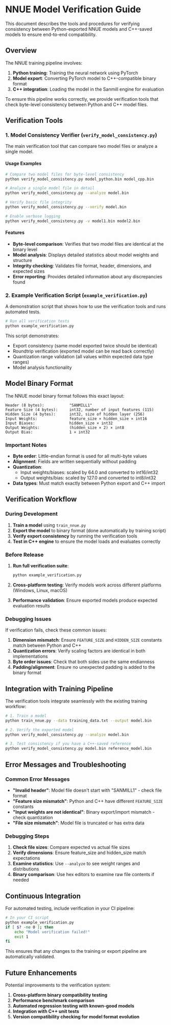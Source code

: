 # NNUE Model Verification Guide

This document describes the tools and procedures for verifying consistency between Python-exported NNUE models and C++-saved models to ensure end-to-end compatibility.

## Overview

The NNUE training pipeline involves:
1. **Python training**: Training the neural network using PyTorch
2. **Model export**: Converting PyTorch model to C++-compatible binary format
3. **C++ integration**: Loading the model in the Sanmill engine for evaluation

To ensure this pipeline works correctly, we provide verification tools that check byte-level consistency between Python and C++ model files.

## Verification Tools

### 1. Model Consistency Verifier (`verify_model_consistency.py`)

The main verification tool that can compare two model files or analyze a single model.

#### Usage Examples

```bash
# Compare two model files for byte-level consistency
python verify_model_consistency.py model_python.bin model_cpp.bin

# Analyze a single model file in detail
python verify_model_consistency.py --analyze model.bin

# Verify basic file integrity
python verify_model_consistency.py --verify model.bin

# Enable verbose logging
python verify_model_consistency.py -v model1.bin model2.bin
```

#### Features

- **Byte-level comparison**: Verifies that two model files are identical at the binary level
- **Model analysis**: Displays detailed statistics about model weights and structure
- **Integrity checking**: Validates file format, header, dimensions, and expected sizes
- **Error reporting**: Provides detailed information about any discrepancies found

### 2. Example Verification Script (`example_verification.py`)

A demonstration script that shows how to use the verification tools and runs automated tests.

```bash
# Run all verification tests
python example_verification.py
```

This script demonstrates:
- Export consistency (same model exported twice should be identical)
- Roundtrip verification (exported model can be read back correctly)
- Quantization range validation (all values within expected data type ranges)
- Model analysis functionality

## Model Binary Format

The NNUE model binary format follows this exact layout:

```
Header (8 bytes):           "SANMILL1"
Feature Size (4 bytes):     int32, number of input features (115)
Hidden Size (4 bytes):      int32, size of hidden layer (256)
Input Weights:              feature_size × hidden_size × int16
Input Biases:               hidden_size × int32
Output Weights:             (hidden_size × 2) × int8
Output Bias:                1 × int32
```

### Important Notes

- **Byte order**: Little-endian format is used for all multi-byte values
- **Alignment**: Fields are written sequentially without padding
- **Quantization**: 
  - Input weights/biases: scaled by 64.0 and converted to int16/int32
  - Output weights/bias: scaled by 127.0 and converted to int8/int32
- **Data types**: Must match exactly between Python export and C++ import

## Verification Workflow

### During Development

1. **Train a model** using `train_nnue.py`
2. **Export the model** to binary format (done automatically by training script)
3. **Verify export consistency** by running the verification tools
4. **Test in C++ engine** to ensure the model loads and evaluates correctly

### Before Release

1. **Run full verification suite**:
   ```bash
   python example_verification.py
   ```

2. **Cross-platform testing**: Verify models work across different platforms (Windows, Linux, macOS)

3. **Performance validation**: Ensure exported models produce expected evaluation results

### Debugging Issues

If verification fails, check these common issues:

1. **Dimension mismatch**: Ensure `FEATURE_SIZE` and `HIDDEN_SIZE` constants match between Python and C++
2. **Quantization errors**: Verify scaling factors are identical in both implementations
3. **Byte order issues**: Check that both sides use the same endianness
4. **Padding/alignment**: Ensure no unexpected padding is added to the binary format

## Integration with Training Pipeline

The verification tools integrate seamlessly with the existing training workflow:

```bash
# 1. Train a model
python train_nnue.py --data training_data.txt --output model.bin

# 2. Verify the exported model
python verify_model_consistency.py --analyze model.bin

# 3. Test consistency if you have a C++-saved reference
python verify_model_consistency.py model.bin reference_model.bin
```

## Error Messages and Troubleshooting

### Common Error Messages

- **"Invalid header"**: Model file doesn't start with "SANMILL1" - check file format
- **"Feature size mismatch"**: Python and C++ have different `FEATURE_SIZE` constants
- **"Input weights are not identical"**: Binary export/import mismatch - check quantization
- **"File size mismatch"**: Model file is truncated or has extra data

### Debugging Steps

1. **Check file sizes**: Compare expected vs actual file sizes
2. **Verify dimensions**: Ensure feature_size and hidden_size match expectations
3. **Examine statistics**: Use `--analyze` to see weight ranges and distributions
4. **Binary comparison**: Use hex editors to examine raw file contents if needed

## Continuous Integration

For automated testing, include verification in your CI pipeline:

```bash
# In your CI script
python example_verification.py
if [ $? -ne 0 ]; then
    echo "Model verification failed!"
    exit 1
fi
```

This ensures that any changes to the training or export pipeline are automatically validated.

## Future Enhancements

Potential improvements to the verification system:

1. **Cross-platform binary compatibility testing**
2. **Performance benchmark comparison**
3. **Automated regression testing with known-good models**
4. **Integration with C++ unit tests**
5. **Version compatibility checking for model format evolution**
